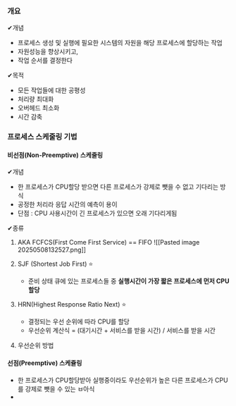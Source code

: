 
### 개요 

✔개념
 - 프로세스 생성 및 실행에 필요한 시스템의 자원을 해당 프로세스에 할당하는 작업
 - 자원성능을 향상시키고,
 - 작업 순서를 결정한다

✔목적
- 모든 작업들에 대한 공평성 
- 처리량 최대화
- 오버헤드 최소화
- 시간 감축

### 프로세스 스케줄링 기법

#### 비선점(Non-Preemptive) 스케줄링 
✔개념
- 한 프로세스가 CPU할당 받으면 다른 프로세스가 강제로 뺏을 수 없고 기다리는 방식
- 공정한 처리라 응답 시간의 예측이 용이
- 단점 : CPU 사용시간이 긴 프로세스가 있으면 오래 기다리게됨

✔종류
1. AKA FCFCS(First Come First Service) == FIFO
		![[Pasted image 20250508132527.png]]
2. SJF (Shortest Job First) ⭐
	- 준비 상태 큐에 있는 프로세스들 중 **실행시간이 가장 짧은 프로세스에 먼저 CPU할당**
	  
3. HRN(Highest Response Ratio Next) ⭐
	- 결정되는 우선 순위에 따라 CPU를 할당
	- 우선순위 계산식 = (대기시간 + 서비스를 받을 시간) / 서비스를 받을 시간

4. 우선순위 방법
#### 선점(Preemptive) 스케쥴링
- 한 프로세스가 CPU할당받아 실행중이라도 우선순위가 높은 다른 프로세스가 CPU를 강제로 뺏을 수 있는 ㅂ아식
- 
